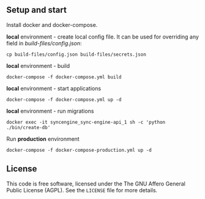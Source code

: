 ## Setup and start

Install docker and docker-compose.

**local** environment - create local config file. It can be used for overriding any field in *build-files/config.json*:
```
cp build-files/config.json build-files/secrets.json
```

**local** environment - build
```
docker-compose -f docker-compose.yml build
```

**local** environment - start applications
```
docker-compose -f docker-compose.yml up -d
```

**local** environment - run migrations
```
docker exec -it syncengine_sync-engine-api_1 sh -c 'python ./bin/create-db'
```

Run **production** environment
```
docker-compose -f docker-compose-production.yml up -d
```

## License

This code is free software, licensed under the The GNU Affero General Public License (AGPL). See the `LICENSE` file for more details.
